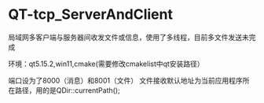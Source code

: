 # QT-tcp_ServerAndClient

局域网多客户端与服务器间收发文件或信息，使用了多线程，目前多文件发送未完成

环境：qt5.15.2,win11,cmake(需要修改cmakelist中qt安装路径）

端口设为了8000（消息）和8001（文件）
文件接收默认地址为当前应用程序所在路径，用的是QDir::currentPath();
